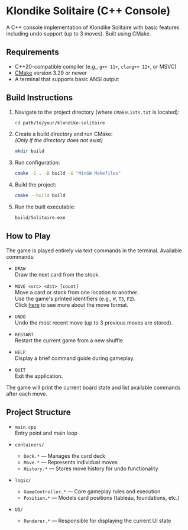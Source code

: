 # Klondike Solitaire (C++ Console)

A C++ console implementation of Klondike Solitaire with basic features including undo support (up to 3 moves). Built using CMake.

## Requirements

- C++20-compatible compiler (e.g., `g++ 11+`, `clang++ 12+`, or MSVC)
- [CMake](https://cmake.org/download/) version 3.29 or newer
- A terminal that supports basic ANSI output

## Build Instructions

1. Navigate to the project directory (where `CMakeLists.txt` is located):
   ```bash
   cd path/to/your/klondike-solitaire

2. Create a build directory and run CMake:  
   _(Only if the directory does not exist)_
   ```bash
   mkdir build
   ```

3. Run configuration:
   ```bash
   cmake -S . -B build -G "MinGW Makefiles"
   ```

4. Build the project:
   ```bash
   cmake --build build
   ```

5. Run the built executable:
   ```bash
   build/Solitaire.exe
   ```

## How to Play

The game is played entirely via text commands in the terminal. Available commands:

- `DRAW`  
  Draw the next card from the stock.

- `MOVE <src> <dst> [count]`  
  Move a card or stack from one location to another.  
  Use the game's printed identifiers (e.g., `W`, `T3`, `F2`).  
  Click [here](MOVE-FORMAT.md) to see more about the move format.

- `UNDO`  
  Undo the most recent move (up to 3 previous moves are stored).

- `RESTART`  
  Restart the current game from a new shuffle.

- `HELP`  
  Display a brief command guide during gameplay.

- `QUIT`  
  Exit the application.

The game will print the current board state and list available commands after each move.

## Project Structure

- `main.cpp`  
  Entry point and main loop

- `containers/`
    - `Deck.*` — Manages the card deck
    - `Move.*` — Represents individual moves
    - `History.*` — Stores move history for undo functionality

- `logic/`
    - `GameController.*` — Core gameplay rules and execution
    - `Position.*` — Models card positions (tableau, foundations, etc.)

- `UI/`
    - `Renderer.*` — Responsible for displaying the current UI state